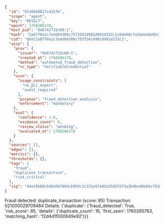 ```json
{
  "id": "9116689827c415fb",
  "scope": "agent",
  "key": "RESULT",
  "epoch": 1760286178,
  "host_pid": "9e6742732c60:1",
  "hash": "2a87f0a1c7edd94309c75733414981d991d232c1c6de0dc7a1bee4de02c7b2ba",
  "cid": "QmV12a87f0a1c7edd94309c75733414981d991d232c1",
  "aicp": {
    "prov": {
      "issuer": "9e6742732c60:1",
      "created_at": 1760286178,
      "method": "automated_fraud_detection",
      "vc_type": "VerifiableCredential"
    },
    "ucon": {
      "usage_constraints": [
        "no_pii_export",
        "audit_required"
      ],
      "purpose": "fraud_detection_analysis",
      "enforcement": "mandatory"
    },
    "eval": {
      "confidence": 1.0,
      "evidence_count": 0,
      "review_status": "pending",
      "evaluated_at": 1760286178
    }
  },
  "sources": [],
  "edges": [],
  "metrics": {},
  "thresholds": {},
  "tags": [
    "fraud",
    "duplicate_transaction",
    "risk_critical"
  ],
  "sig": "64e19b68cbd6d49789dcb959c3c155e97a452d5d2fd73a3bdbed8e9dc79384b3"
}
```

Fraud detected: duplicate_transaction (score: 85)
Transaction: 021000029709484
Details: {'duplicate': {'fraud_detected': True, 'risk_score': 85, 'details': {'duplicate_count': 16, 'first_seen': 1760285763, 'matching_hash': 'f2d4d1f000649e92'}}}